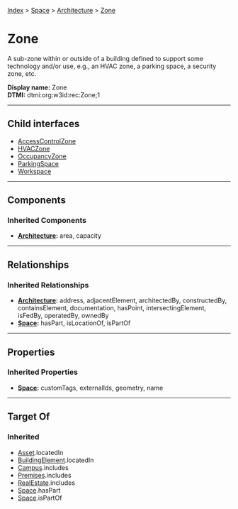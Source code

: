 [Index](../../../index.md) > [Space](../../Space.md) > [Architecture](../Architecture.md) > [Zone](#)
# Zone

A sub-zone within or outside of a building defined to support some technology and/or use, e.g., an HVAC zone, a parking space, a security zone, etc.


**Display name:** Zone<br />
**DTMI:** dtmi:org:w3id:rec:Zone;1

---

## Child interfaces
* [AccessControlZone](AccessControlZone.md)
* [HVACZone](HVACZone.md)
* [OccupancyZone](OccupancyZone.md)
* [ParkingSpace](ParkingSpace.md)
* [Workspace](Workspace.md)

---

## Components

### Inherited Components
* **[Architecture](../Architecture.md):** area, capacity

---

## Relationships

### Inherited Relationships
* **[Architecture](../Architecture.md):** address, adjacentElement, architectedBy, constructedBy, containsElement, documentation, hasPoint, intersectingElement, isFedBy, operatedBy, ownedBy
* **[Space](../../Space.md):** hasPart, isLocationOf, isPartOf

---

## Properties

### Inherited Properties
* **[Space](../../Space.md):** customTags, externalIds, geometry, name

---

## Target Of
### Inherited
* [Asset](../../../Asset/Asset.md).locatedIn
* [BuildingElement](../../../BuildingElement/BuildingElement.md).locatedIn
* [Campus](../../../Collection/Campus.md).includes
* [Premises](../../../Collection/Premises.md).includes
* [RealEstate](../../../Collection/RealEstate.md).includes
* [Space](../../Space.md).hasPart
* [Space](../../Space.md).isPartOf

